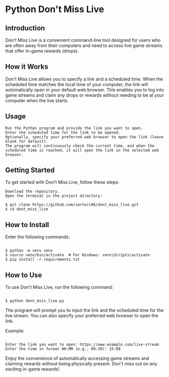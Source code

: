 # Python Don't Miss Live

## Introduction

Don't Miss Live is a convenient command-line tool designed for users who are often away from their computers and need to access live game streams that offer in-game rewards (drops).

## How it Works
Don't Miss Live allows you to specify a link and a scheduled time. When the scheduled time matches the local time of your computer, the link will automatically open in your default web browser. This enables you to log into game streams and claim any drops or rewards without needing to be at your computer when the live starts.
## Usage

    Run the Python program and provide the link you want to open.
    Enter the scheduled time for the link to be opened.
    Optionally, specify your preferred web browser to open the link (leave blank for default).
    The program will continuously check the current time, and when the scheduled time is reached, it will open the link in the selected web browser.

## Getting Started
To get started with Don't Miss Live, follow these steps:

    Download the repository.
    Open the terminal in the project directory:


```shell
$ git clone https://github.com/sartori96/dont_miss_live.git
$ cd dont_miss_live
```
## How to Install

Enter the following commands:

```shell

$ python -m venv venv
$ source venv/bin/activate  # For Windows: venv\Scripts\activate
$ pip install -r requirements.txt
```
## How to Use

To use Don't Miss Live, run the following command:

```shell

$ python dont_miss_live.py
```
The program will prompt you to input the link and the scheduled time for the live stream. You can also specify your preferred web browser to open the link.

Example:

```shell

Enter the link you want to open: https://www.example.com/live-stream
Enter the time in format HH:MM (e.g., 09:30): 15:00
```

Enjoy the convenience of automatically accessing game streams and claiming rewards without being physically present. Don't miss out on any exciting in-game rewards!